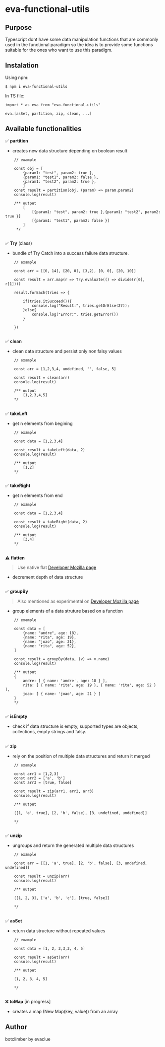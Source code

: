 # eva-functional-utils

## Purpose
Typescript dont have some data manipulation functions that are commonly used in the functional paradigm so the idea is to provide some functions suitable for the ones who want to use this paradigm.

## Instalation
Using npm:
```
$ npm i eva-functional-utils
```

In TS file:
```
import * as eva from "eva-functional-utils"

eva.[asSet, partition, zip, clean, ...]
```

## Available functionalities
:white_check_mark: **partition**
- creates new data structure depending on boolean result
```
    // example

    const obj = [
        {param1: "test", param2: true },
        {param1: "test1", param2: false },
        {param1: "test2", param2: true },
        ]
    const result = partition(obj, (param) => param.param2)
    console.log(result)
    
    /** output
        [
            [{param1: "test", param2: true },{param1: "test2", param2: true }]
            [{param1: "test1", param2: false }]
        ]
     */
```
##
    
:white_check_mark: **Try** (class)
- bundle of Try Catch into a success failure data structure.
```
    // example

    const arr = [[0, 14], [20, 0], [3,2], [0, 0], [20, 10]]

    const result = arr.map(r => Try.evaluate(() => divide(r[0], r[1])))

    result.forEach(tries => {

        if(tries.itSucceed()){
            console.log("Result:", tries.getOrElse(27));
        }else{
            console.log("Error:", tries.getError())
        }

    })
```
##
    
:white_check_mark: **clean**
- clean data structure and persist only non falsy values
```
    // example

    const arr = [1,2,3,4, undefined, "", false, 5]

    const result = clean(arr)
    console.log(result)

    /** output
        [1,2,3,4,5]
    */
```
##
    
:white_check_mark: **takeLeft**
- get n elements from begining
```
    // example

    const data = [1,2,3,4]

    const result = takeLeft(data, 2)
    console.log(result)

    /** output
        [1,2]
    */
```
##
    
:white_check_mark: **takeRight**
- get n elements from end
```
    // example

    const data = [1,2,3,4]

    const result = takeRight(data, 2)
    console.log(result)

    /** output
        [3,4]
    */
 ```   
##

:warning: **flatten** 
> Use native flat [Developer Mozilla page](https://developer.mozilla.org/en-US/docs/Web/JavaScript/Reference/Global_Objects/Array/flat)
- decrement depth of data structure
##

:white_check_mark: **groupBy** 
> Also mentioned as experimental on [Developer Mozilla page](https://developer.mozilla.org/en-US/docs/Web/JavaScript/Reference/Global_Objects/Object/groupBy)
- group elements of a data struture based on a function
```
    // example
    
    const data = [
        {name: "andre", age: 18},
        {name: "rita", age: 19},
        {name: "joao", age: 21},
        {name: "rita", age: 52},
    ]

    const result = groupBy(data, (v) => v.name)
    console.log(result)

    /** output
    {
        andre: [ { name: 'andre', age: 18 } ],
        rita: [ { name: 'rita', age: 19 }, { name: 'rita', age: 52 } ],
        joao: [ { name: 'joao', age: 21 } ]
    }
    */
```
##
    
:white_check_mark: **isEmpty**
- check if data structure is empty, supported types are objects, collections, empty strings and falsy.
##
    
:white_check_mark: **zip**
- rely on the position of multiple data structures and return it merged
```
    // example
    
    const arr1 = [1,2,3] 
    const arr2 = ['a', 'b']
    const arr3 = [true, false]

    const result = zip(arr1, arr2, arr3)
    console.log(result)

    /** output
    
    [[1, 'a', true], [2, 'b', false], [3, undefined, undefined]]

    */
```
##
    
:white_check_mark: **unzip**
- ungroups and return the generated multiple data structures
```
    // example
    
    const arr = [[1, 'a', true], [2, 'b', false], [3, undefined, undefined]]

    const result = unzip(arr)
    console.log(result)

    /** output
    
    [[1, 2, 3], ['a', 'b', 'c'], [true, false]]

    */
```
## 

:white_check_mark: **asSet**
- return data structure without repeated values
```
    // example
    
    const data = [1, 2, 3,3,3, 4, 5]

    const result = asSet(arr)
    console.log(result)

    /** output
    
    [1, 2, 3, 4, 5]

    */
```
##

:x: **toMap** [in progress]
- creates a map (New Map(key, value)) from an array

## Author
botclimber by evaclue
